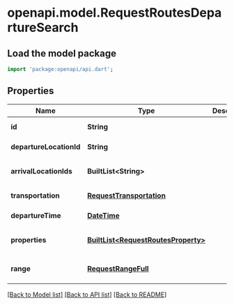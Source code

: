 # openapi.model.RequestRoutesDepartureSearch

## Load the model package
```dart
import 'package:openapi/api.dart';
```

## Properties
Name | Type | Description | Notes
------------ | ------------- | ------------- | -------------
**id** | **String** |  | [default to null]
**departureLocationId** | **String** |  | [default to null]
**arrivalLocationIds** | **BuiltList&lt;String&gt;** |  | [default to const []]
**transportation** | [**RequestTransportation**](RequestTransportation.md) |  | [default to null]
**departureTime** | [**DateTime**](DateTime.md) |  | [default to null]
**properties** | [**BuiltList&lt;RequestRoutesProperty&gt;**](RequestRoutesProperty.md) |  | [default to const []]
**range** | [**RequestRangeFull**](RequestRangeFull.md) |  | [optional] [default to null]

[[Back to Model list]](../README.md#documentation-for-models) [[Back to API list]](../README.md#documentation-for-api-endpoints) [[Back to README]](../README.md)


